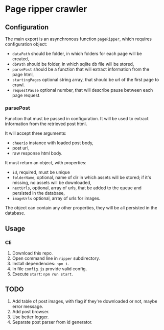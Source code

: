 # Page ripper crawler

## Configuration
The main export is an asynchronous function `pageRipper`, which requires configuration object:
 - `dataPath` should be folder, in which folders for each page will be created,
 - `dbPath` should be folder, in which sqlite db file will be stored,
 - `parsePost` should be a function that will extract information from the page html,
 - `startingPages` optional string array, that should be url of the first page to crawl.
 - `requestPause` optional number, that will describe pause between each page request.

### parsePost
Function that must be passed in configuration. It will be used to extract information from the retrieved post html.

It will accept three arguments:
 - `cheerio` instance with loaded post body,
 - post url,
 - raw response html body.

It must return an object, with properties:
 - `id`, required, must be unique
 - `folderName`, optional, name of dir in which assets will be stored; if it's missing, no assets will be downloaded,
 - `nextUrls`, optional, array of urls, that be added to the queue and persisted in the database,
 - `imageUrls` optional, array of urls for images.

The object can contain any other properties, they will be all persisted in the database.

## Usage

### Cli
1. Download this repo.
2. Open command line in `ripper` subdirectory.
3. Install dependencies: `npm i`.
4. In file `config.js` provide valid config.
5. Execute `start`: `npm run start`.

## TODO
1. Add table of post images, with flag if they're downloaded or not, maybe error message.
2. Add post browser.
3. Use better logger.
4. Separate post parser from id generator.
